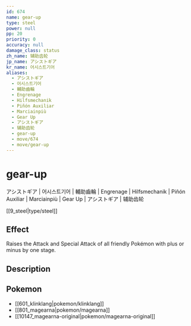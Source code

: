 ```yaml
---
id: 674
name: gear-up
type: steel
power: null
pp: 20
priority: 0
accuracy: null
damage_class: status
zh_name: 辅助齿轮
jp_name: アシストギア
kr_name: 어시스트기어
aliases:
  - アシストギア
  - 어시스트기어
  - 輔助齒輪
  - Engrenage
  - Hilfsmechanik
  - Piñón Auxiliar
  - Marciainpiù
  - Gear Up
  - アシストギア
  - 辅助齿轮
  - gear-up
  - move/674
  - move/gear-up
---
```

# gear-up
    
アシストギア | 어시스트기어 | 輔助齒輪 | Engrenage | Hilfsmechanik | Piñón Auxiliar | Marciainpiù | Gear Up | アシストギア | 辅助齿轮

[[9_steel|type/steel]]

## Effect

Raises the Attack and Special Attack of all friendly Pokémon with plus or minus by one stage.

## Description



## Pokemon

- [[601_klinklang|pokemon/klinklang]]
- [[801_magearna|pokemon/magearna]]
- [[10147_magearna-original|pokemon/magearna-original]]

